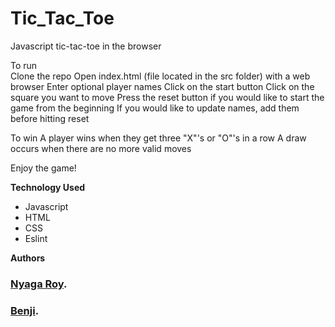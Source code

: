 # Tic_Tac_Toe
Javascript tic-tac-toe in the browser

To run  
        Clone the repo
        Open index.html (file located in the src folder) with a web browser
        Enter optional player names
        Click on the start button
        Click on the square you want to move
        Press the reset button if you would like to start the game from the beginning
        If you would like to update names, add them before hitting reset
        
To win
        A player wins when they get three "X"'s or "O"'s in a row
        A draw occurs when there are no more valid moves

Enjoy the game!


**Technology Used**
* Javascript
* HTML
* CSS
* Eslint

**Authors**
### [Nyaga Roy](https://github.com/RoyNyaga).
### [Benji](https://github.com/BenjaminGarza).
